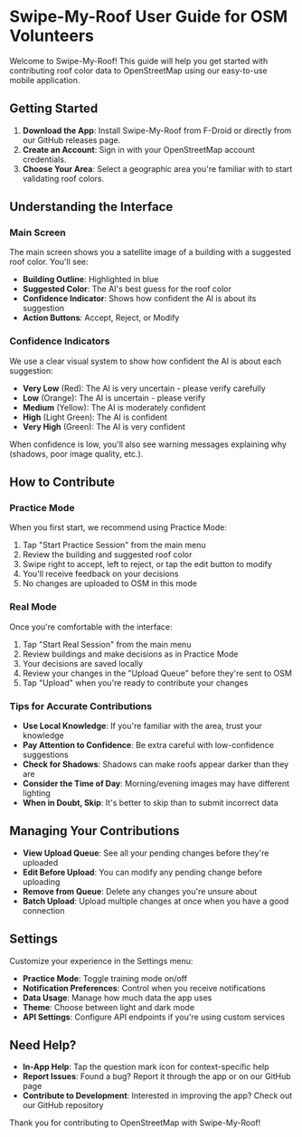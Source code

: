 # Swipe-My-Roof User Guide for OSM Volunteers

Welcome to Swipe-My-Roof! This guide will help you get started with contributing roof color data to OpenStreetMap using our easy-to-use mobile application.

## Getting Started

1. **Download the App**: Install Swipe-My-Roof from F-Droid or directly from our GitHub releases page.
2. **Create an Account**: Sign in with your OpenStreetMap account credentials.
3. **Choose Your Area**: Select a geographic area you're familiar with to start validating roof colors.

## Understanding the Interface

### Main Screen

The main screen shows you a satellite image of a building with a suggested roof color. You'll see:

- **Building Outline**: Highlighted in blue
- **Suggested Color**: The AI's best guess for the roof color
- **Confidence Indicator**: Shows how confident the AI is about its suggestion
- **Action Buttons**: Accept, Reject, or Modify

### Confidence Indicators

We use a clear visual system to show how confident the AI is about each suggestion:

- **Very Low** (Red): The AI is very uncertain - please verify carefully
- **Low** (Orange): The AI is uncertain - please verify
- **Medium** (Yellow): The AI is moderately confident
- **High** (Light Green): The AI is confident
- **Very High** (Green): The AI is very confident

When confidence is low, you'll also see warning messages explaining why (shadows, poor image quality, etc.).

## How to Contribute

### Practice Mode

When you first start, we recommend using Practice Mode:

1. Tap "Start Practice Session" from the main menu
2. Review the building and suggested roof color
3. Swipe right to accept, left to reject, or tap the edit button to modify
4. You'll receive feedback on your decisions
5. No changes are uploaded to OSM in this mode

### Real Mode

Once you're comfortable with the interface:

1. Tap "Start Real Session" from the main menu
2. Review buildings and make decisions as in Practice Mode
3. Your decisions are saved locally
4. Review your changes in the "Upload Queue" before they're sent to OSM
5. Tap "Upload" when you're ready to contribute your changes

### Tips for Accurate Contributions

- **Use Local Knowledge**: If you're familiar with the area, trust your knowledge
- **Pay Attention to Confidence**: Be extra careful with low-confidence suggestions
- **Check for Shadows**: Shadows can make roofs appear darker than they are
- **Consider the Time of Day**: Morning/evening images may have different lighting
- **When in Doubt, Skip**: It's better to skip than to submit incorrect data

## Managing Your Contributions

- **View Upload Queue**: See all your pending changes before they're uploaded
- **Edit Before Upload**: You can modify any pending change before uploading
- **Remove from Queue**: Delete any changes you're unsure about
- **Batch Upload**: Upload multiple changes at once when you have a good connection

## Settings

Customize your experience in the Settings menu:

- **Practice Mode**: Toggle training mode on/off
- **Notification Preferences**: Control when you receive notifications
- **Data Usage**: Manage how much data the app uses
- **Theme**: Choose between light and dark mode
- **API Settings**: Configure API endpoints if you're using custom services

## Need Help?

- **In-App Help**: Tap the question mark icon for context-specific help
- **Report Issues**: Found a bug? Report it through the app or on our GitHub page
- **Contribute to Development**: Interested in improving the app? Check out our GitHub repository

Thank you for contributing to OpenStreetMap with Swipe-My-Roof!